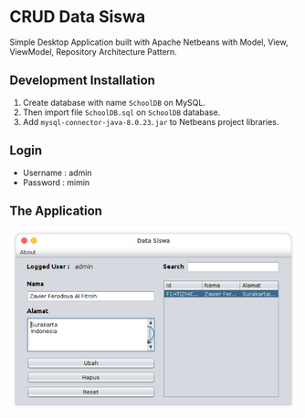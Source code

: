 # CRUD Data Siswa
Simple Desktop Application built with Apache Netbeans with Model, View, ViewModel, Repository Architecture Pattern.

## Development Installation
1. Create database with name `SchoolDB` on MySQL.
2. Then import file `SchoolDB.sql` on `SchoolDB` database.
3. Add `mysql-connector-java-8.0.23.jar` to Netbeans project libraries.

## Login
- Username : admin
- Password : mimin

## The Application
![Screenshot](https://github.com/zavierferodova/Simple-Student-CRUD/blob/master/media/app-pict.png?raw=true)
